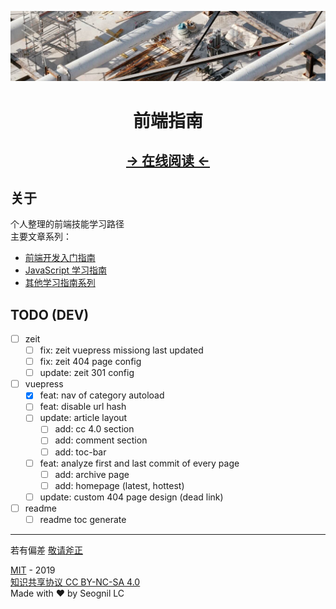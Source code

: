 <p align="center">

![the-banner](./docs/.vuepress/public/geneva-switzerland-narrow.jpg)

</p>

<h1 align="center">前端指南</h1>

<h2  align="center">
  <a href='https://fe.rualc.com/'>
  <u>→ 在线阅读 ←</u>
  </a>
</h2>

## 关于

个人整理的前端技能学习路径  
主要文章系列：

- [前端开发入门指南](https://fe.rualc.com/note/fe-development-cookbook.html)
- [JavaScript 学习指南](https://fe.rualc.com/note/js-foundation.html)
- [其他学习指南系列](https://fe.rualc.com/note/study-methodology.html)

## TODO (DEV)

- [ ] zeit
  - [ ] fix: zeit vuepress missiong last updated
  - [ ] fix: zeit 404 page config
  - [ ] update: zeit 301 config
- [ ] vuepress
  - [x] feat: nav of category autoload
  - [ ] feat: disable url hash
  - [ ] update: article layout
    - [ ] add: cc 4.0 section
    - [ ] add: comment section
    - [ ] add: toc-bar
  - [ ] feat: analyze first and last commit of every page
    - [ ] add: archive page
    - [ ] add: homepage (latest, hottest)
  - [ ] update: custom 404 page design (dead link)
- [ ] readme
  - [ ] readme toc generate

---

若有偏差 [敬请斧正](https://github.com/seognil/fe-foundation/issues/new)

[MIT](LICENSE) - 2019  
[知识共享协议 CC BY-NC-SA 4.0](https://creativecommons.org/licenses/by-nc-sa/4.0/deed.zh)  
Made with ❤️ by Seognil LC
